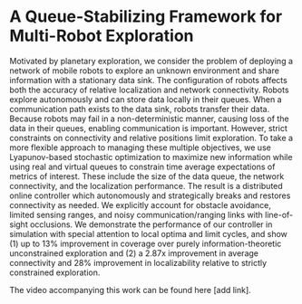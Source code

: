# A Queue-Stabilizing Framework for Multi-Robot Exploration

Motivated by planetary exploration, we consider
the problem of deploying a network of mobile robots to
explore an unknown environment and share information with
a stationary data sink. The configuration of robots affects both
the accuracy of relative localization and network connectivity.
Robots explore autonomously and can store data locally in
their queues. When a communication path exists to the data
sink, robots transfer their data. Because robots may fail
in a non-deterministic manner, causing loss of the data in
their queues, enabling communication is important. However,
strict constraints on connectivity and relative positions limit
exploration. To take a more flexible approach to managing
these multiple objectives, we use Lyapunov-based stochastic
optimization to maximize new information while using real and
virtual queues to constrain time average expectations of metrics
of interest. These include the size of the data queue, the network
connectivity, and the localization performance. The result is a
distributed online controller which autonomously and strategically 
breaks and restores connectivity as needed. We explicitly
account for obstacle avoidance, limited sensing ranges, and
noisy communication/ranging links with line-of-sight occlusions.
We demonstrate the performance of our controller in simulation
with special attention to local optima and limit cycles, and
show (1) up to 13% improvement in coverage over purely
information-theoretic unconstrained exploration and (2) a 2.87x
improvement in average connectivity and 28% improvement in
localizability relative to strictly constrained exploration.

The video accompanying this work can be found here [add link].
